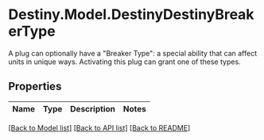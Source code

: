 # Destiny.Model.DestinyDestinyBreakerType
A plug can optionally have a \"Breaker Type\": a special ability that can affect units in unique ways. Activating this plug can grant one of these types.

## Properties

Name | Type | Description | Notes
------------ | ------------- | ------------- | -------------

[[Back to Model list]](../README.md#documentation-for-models) [[Back to API list]](../README.md#documentation-for-api-endpoints) [[Back to README]](../README.md)

